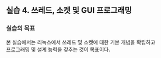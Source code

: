 ## 실습 4. 쓰레드, 소켓 및 GUI 프로그래밍

### 실습의 목표

본 실습에서는 리눅스에서 쓰레드 및 소켓에 대한 기본 개념을 확립하고  
프로그래밍 및 설계 능력을 갖추는 것이 목표이다.
